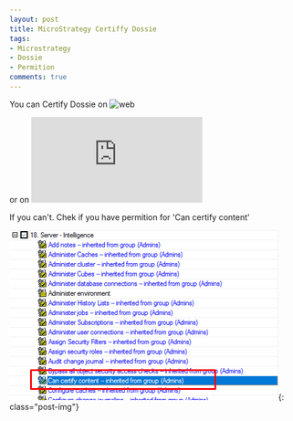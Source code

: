 ```yaml
---
layout: post
title: MicroStrategy Certiffy Dossie
tags:
- Microstrategy
- Dossie
- Permition
comments: true
---
```


You can Certify Dossie on ![web](https://community.microstrategy.com/s/article/KB440273-How-to-certify-a-dossier-in-MicroStrategy-Web-10-9-and-newer?language=en_US)

or on ![workstation](https://www2.microstrategy.com/producthelp/Current/Workstation/WebHelp/Lang_1033/Content/Certifying_objects.htm)

If you can't. Chek if you have permition for 'Can certify content'

![My helpful screenshot](20210505_0001/permition_certify.png){: class="post-img"}
